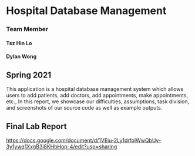 # Hospital Database Management
### Team Member
#### Tsz Hin Lo
#### Dylan Wong

## Spring 2021

  This application is a hospital database management system which allows users to add patients, 
  add doctors, add appointments, make appointments, etc., In this report, we showcase our difficulties,
  assumptions, task division, and screenshots of our source code as well as example outputs.

## Final Lab Report
  https://docs.google.com/document/d/1VEiu-2Ly1drfolWwQbUv-3y1ywq1XxgB3i8KHbHop-4/edit?usp=sharing
